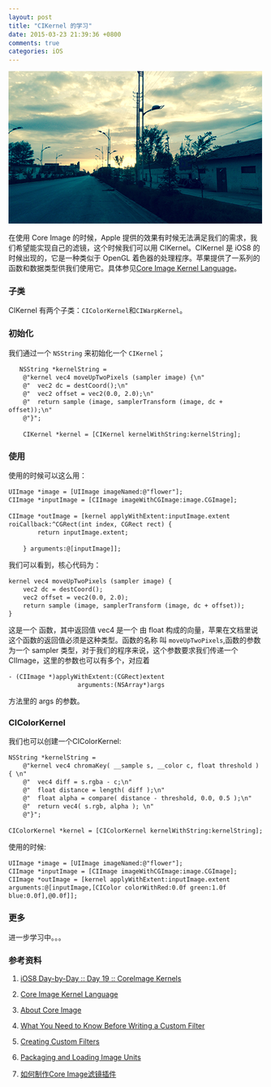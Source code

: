 ```yaml
---
layout: post
title: "CIKernel 的学习"
date: 2015-03-23 21:39:36 +0800
comments: true
categories: iOS
---
```

![](/images/201503232142.png)

在使用 Core Image 的时候，Apple 提供的效果有时候无法满足我们的需求，我们希望能实现自己的滤镜，这个时候我们可以用 CIKernel。CIKernel 是 iOS8 的时候出现的，它是一种类似于 OpenGL 着色器的处理程序。苹果提供了一系列的函数和数据类型供我们使用它。具体参见[Core Image Kernel Language](https://developer.apple.com/library/mac/documentation/GraphicsImaging/Reference/CIKernelLangRef/ci_gslang_ext.html)。

### 子类

CIKernel 有两个子类：`CIColorKernel`和`CIWarpKernel`。

### 初始化

我们通过一个 `NSString` 来初始化一个 `CIKernel`；

```objc
   NSString *kernelString =
    @"kernel vec4 moveUpTwoPixels (sampler image) {\n"
    @"  vec2 dc = destCoord();\n"
    @"  vec2 offset = vec2(0.0, 2.0);\n"
    @"  return sample (image, samplerTransform (image, dc + offset));\n"
    @"}";

    CIKernel *kernel = [CIKernel kernelWithString:kernelString];
```

### 使用

使用的时候可以这么用：

```objc
UIImage *image = [UIImage imageNamed:@"flower"];
CIImage *inputImage = [CIImage imageWithCGImage:image.CGImage];

CIImage *outImage = [kernel applyWithExtent:inputImage.extent roiCallback:^CGRect(int index, CGRect rect) {
        return inputImage.extent;

    } arguments:@[inputImage]];
```

我们可以看到，核心代码为：

```objc
kernel vec4 moveUpTwoPixels (sampler image) {
    vec2 dc = destCoord();
    vec2 offset = vec2(0.0, 2.0);
    return sample (image, samplerTransform (image, dc + offset));
}
```

这是一个 函数，其中返回值 vec4 是一个 由 float 构成的向量，苹果在文档里说这个函数的返回值必须是这种类型。函数的名称 叫 `moveUpTwoPixels`,函数的参数为一个 sampler 类型，对于我们的程序来说，这个参数要求我们传递一个CIImage，这里的参数也可以有多个，对应着

```objc
- (CIImage *)applyWithExtent:(CGRect)extent
                   arguments:(NSArray*)args
```
 方法里的 args 的参数。


### CIColorKernel

我们也可以创建一个CIColorKernel:

```objc
NSString *kernelString =
    @"kernel vec4 chromaKey( __sample s, __color c, float threshold ) { \n"
    @"  vec4 diff = s.rgba - c;\n"
    @"  float distance = length( diff );\n"
    @"  float alpha = compare( distance - threshold, 0.0, 0.5 );\n"
    @"  return vec4( s.rgb, alpha ); \n"
    @"}";

CIColorKernel *kernel = [CIColorKernel kernelWithString:kernelString];
```


使用的时候:

```objc
UIImage *image = [UIImage imageNamed:@"flower"];
CIImage *inputImage = [CIImage imageWithCGImage:image.CGImage];
CIImage *outImage = [kernel applyWithExtent:inputImage.extent arguments:@[inputImage,[CIColor colorWithRed:0.0f green:1.0f blue:0.0f],@0.0f]];
```

### 更多

 进一步学习中。。。



### 参考资料

 1. [iOS8 Day-by-Day :: Day 19 :: CoreImage Kernels](http://www.shinobicontrols.com/blog/posts/2014/08/19/ios8-day-by-day-day-19-coreimage-kernels)

 2. [Core Image Kernel Language](https://developer.apple.com/library/mac/documentation/GraphicsImaging/Reference/CIKernelLangRef/ci_gslang_ext.html#//apple_ref/doc/uid/TP40004397-CH206-TPXREF101)

 3. [About Core Image](https://developer.apple.com/library/mac/documentation/GraphicsImaging/Conceptual/CoreImaging/ci_intro/ci_intro.html#//apple_ref/doc/uid/TP30001185)

 4. [What You Need to Know Before Writing a Custom Filter](https://developer.apple.com/library/mac/documentation/GraphicsImaging/Conceptual/CoreImaging/ci_advanced_concepts/ci.advanced_concepts.html#//apple_ref/doc/uid/TP30001185-CH9-SW1)

 5. [Creating Custom Filters](https://developer.apple.com/library/mac/documentation/GraphicsImaging/Conceptual/CoreImaging/ci_custom_filters/ci_custom_filters.html#//apple_ref/doc/uid/TP30001185-CH6-TPXREF101)

 6. [Packaging and Loading Image Units](https://developer.apple.com/library/mac/documentation/GraphicsImaging/Conceptual/CoreImaging/ci_image_units/ci_image_units.html#//apple_ref/doc/uid/TP30001185-CH7-SW12)

 7. [如何制作Core Image滤镜插件](http://www.cocoachina.com/b/?p=174#more-174)
